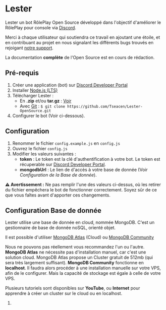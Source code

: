 # Lester
Lester un bot RôlePlay Open Source développé dans l'objectif d'améliorer le RôlePlay pour console via [Discord](https://discord.com/).

Merci à chaque utilisateur qui soutiendra ce travail en ajoutant une étoile, et en contribuant au projet en nous signalant les différents bugs trouvés en rejoigant [notre support](https://discord.gg/ME3y3Bx).

La documentation **complète** de l'Open Source est en cours de rédaction.

## Pré-requis
1. Créer une application (bot) sur [Discord Developer Portal](https://discordapp.com/developers/)
2. Installer [Node.js (LTS)](https://nodejs.org/fr/download/)
3. Télécharger Lester :
    * En **.zip** et/ou **tar.gz** : [Voir](https://github.com/Tseacen/Lester-OpenSource/releases)
    * Avec [Git](https://git-scm.com/download/win) : `$ git clone https://github.com/Tseacen/Lester-OpenSource.git`
4. Configurer le bot (Voir ci-dessous).
    
## Configuration
1. Renommer le fichier `config.example.js` en `config.js`
2. Ouvrez le fichier `config.js`
3. Modifier les valeurs suivantes :
    * **token** : Le token est la clé d'authentification à votre bot. Le token est récuperable sur [Discord Developer Portal](https://discordapp.com/developers/).
    * **mongodbUrl** : Le lien de d'accès à votre base de donnée (Voir *Configuration de la Base de donnée*).
    
**⚠ Avertissement :** Ne pas remplir l'une des valeurs ci-dessus, où les retirer du fichier empêchera le bot de fonctionner correctement. Soyez sûr de ce que vous faîtes avant d'apporter ces changements.

## Configuration Base de donnée 
Lester utilise une base de donnée en cloud, nommée MongoDB. C'est un gestionnaire de base de donnée noSQL, orienté objet.

Il est possible d'utiliser [MongoDB Atlas](https://cloud.mongodb.com/) (Cloud) ou [MongoDB Community](https://docs.mongodb.com/manual/administration/install-community/)

Nous ne pouvons pas réellement vous recommandez l'un ou l'autre. **MongoDB Atlas** ne nécessite pas d'installation manuel, car c'est une solution cloud. MongoDB Atlas propose un Cluster gratuit de 512mb (qui sera très largement suffisant).
**MongoDB Community** fonctionne en **localhost**. Il faudra alors procéder à une installation manuelle sur votre VPS, afin de le configurer. Mais la capacité de stockage est égale à celle de votre VPS. 

Plusieurs tutoriels sont disponibles sur **YouTube**, ou **Internet** pour apprendre à créer un cluster sur le cloud ou en localhost.

1.

